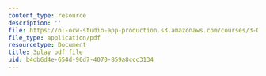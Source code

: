 ```yaml
---
content_type: resource
description: ''
file: https://ol-ocw-studio-app-production.s3.amazonaws.com/courses/3-091sc-introduction-to-solid-state-chemistry-fall-2010/b4db6d4e654d90d74070859a8ccc3134_wyoFOdR64U8.pdf
file_type: application/pdf
resourcetype: Document
title: 3play pdf file
uid: b4db6d4e-654d-90d7-4070-859a8ccc3134
---
```

